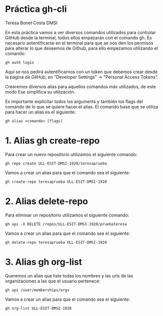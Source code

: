 # Práctica gh-cli 
Teresa Bonet Costa
DMSI


En esta práctica vamos a ver diversos comandos utilizados para controlar GitHub desde la terminal, todos ellos empezarán con el comando gh. 
Es necesario autentificarse en el terminal para que se nos den los permisos para alterar lo que deseemos de Github, para ello empezamos utilizando el comando: 

 `gh auth login`

 Aquí se nos pedirá autentificarnos con un token que debemos crear desde la página de GitHub, en "Developer Settings" -> "Personal Access Tokens". 

Crearemos diversos alias para aquellos comandos más utilizados, de este modo Ese simplifica su utilización.

Es importante explicitar todos los arguments y también los flags del comando de lo que se quiere hacer el alias. El comando base que se utiliza para hacer un alias es el siguiente:

`gh alias <comando> [flags]`

# 1. Alias gh create-repo

Para crear un nuevo repositorio utilizamos el siguiente comando: 

`gh repo create ULL-ESIT-DMSI-1920/teresaprueba`

Vamos a crear un alias para que el comando sea el siguiente: 

`gh create-repo teresaprueba ULL-ESIT-DMSI-1920`

# 2. Alias delete-repo
Para eliminar un repositorio utilizamos el siguiente comando: 

`gh api -X DELETE /repos/ULL-ESIT-DMSI-1920/pruebateresa`

Vamos a crear un alias para que el comando sea el siguiente: 

`gh delete-repo teresaprueba ULL-ESIT-DMSI-1920`

# 3. Alias gh org-list

Queremos un alias que liste todas los nombres y las urls de las organizaciones a las que el usuario pertenece:

`gh api /user/memberships/orgs`

Vamos a crear un alias para que el comando sea el siguiente: 

`gh org-list ULL-ESIT-DMSI-1920`


